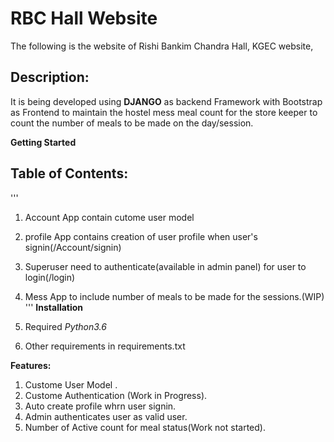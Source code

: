 # RBC Hall Website
The following is the website of Rishi Bankim Chandra Hall, KGEC website,

## Description:  
It is being developed using **DJANGO** as backend Framework with Bootstrap as Frontend to maintain the hostel mess meal count for the store keeper to count the number of meals to be made on the day/session.

**Getting Started**

## Table of Contents:
'''
1. Account App contain cutome user model
2. profile App contains creation of user profile when user's signin(/Account/signin)
3. Superuser need to authenticate(available in admin panel) for user to login(/login)
4. Mess App to include number of meals to be made for the sessions.(WIP) 
'''
**Installation**

1. Required *Python3.6*
2. Other requirements in requirements.txt

 **Features:**
 
1. Custome User Model .
2. Custome Authentication (Work in Progress).
3. Auto create profile whrn user signin.
4. Admin authenticates user as valid user.
5. Number of Active count for meal status(Work not started).
